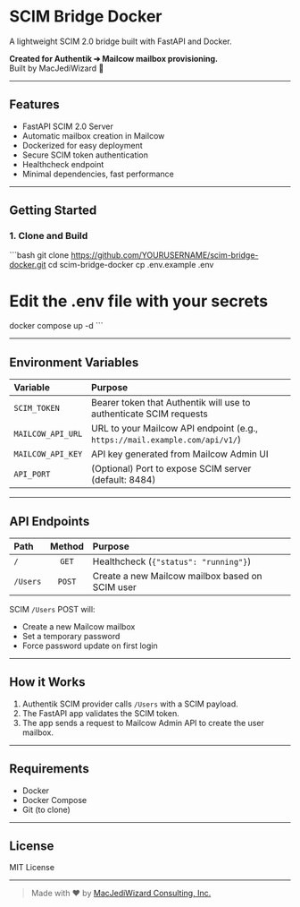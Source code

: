 # SCIM Bridge Docker

A lightweight SCIM 2.0 bridge built with FastAPI and Docker.

**Created for Authentik ➔ Mailcow mailbox provisioning.**  
Built by MacJediWizard 🚀

---

## Features
- FastAPI SCIM 2.0 Server
- Automatic mailbox creation in Mailcow
- Dockerized for easy deployment
- Secure SCIM token authentication
- Healthcheck endpoint
- Minimal dependencies, fast performance

---

## Getting Started

### 1. Clone and Build

\`\`\`bash
git clone https://github.com/YOURUSERNAME/scim-bridge-docker.git
cd scim-bridge-docker
cp .env.example .env
# Edit the .env file with your secrets
docker compose up -d
\`\`\`

---

## Environment Variables

| Variable        | Purpose |
|:----------------|:--------|
| `SCIM_TOKEN`    | Bearer token that Authentik will use to authenticate SCIM requests |
| `MAILCOW_API_URL` | URL to your Mailcow API endpoint (e.g., `https://mail.example.com/api/v1/`) |
| `MAILCOW_API_KEY` | API key generated from Mailcow Admin UI |
| `API_PORT`      | (Optional) Port to expose SCIM server (default: 8484) |

---

## API Endpoints

| Path     | Method | Purpose |
|:---------|:------:|:--------|
| `/`      | `GET`  | Healthcheck (`{"status": "running"}`) |
| `/Users` | `POST` | Create a new Mailcow mailbox based on SCIM user |

SCIM `/Users` POST will:
- Create a new Mailcow mailbox
- Set a temporary password
- Force password update on first login

---

## How it Works

1. Authentik SCIM provider calls `/Users` with a SCIM payload.
2. The FastAPI app validates the SCIM token.
3. The app sends a request to Mailcow Admin API to create the user mailbox.

---

## Requirements

- Docker
- Docker Compose
- Git (to clone)

---

## License

MIT License

---

> Made with ❤️ by [MacJediWizard Consulting, Inc.](https://macjediwizard.com)